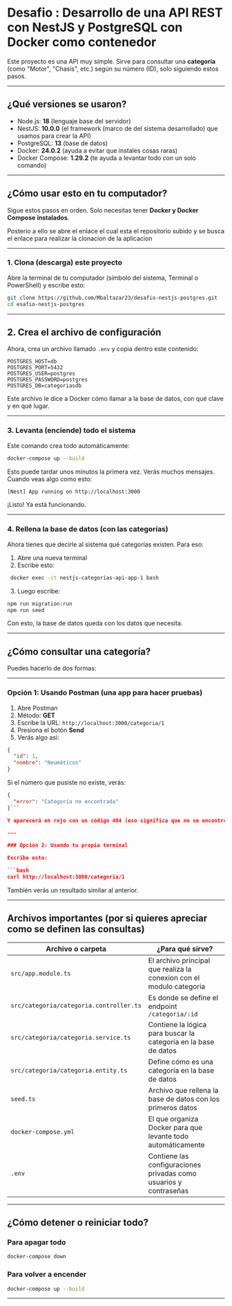 #  Desafio : Desarrollo de una API REST con NestJS y PostgreSQL con Docker como contenedor

Este proyecto es una API muy simple. Sirve para consultar una **categoría** (como "Motor", "Chasis", etc.) según su número (ID), solo siguiendo estos pasos.

---

##  ¿Qué versiones se usaron?

- Node.js: **18** (lenguaje base del servidor)
- NestJS: **10.0.0** (el framework (marco de del sistema desarrollado) que usamos para crear la API)
- PostgreSQL: **13** (base de datos)
- Docker: **24.0.2** (ayuda a evitar que instales cosas raras)
- Docker Compose: **1.29.2** (te ayuda a levantar todo con un solo comando)

---

##  ¿Cómo usar esto en tu computador?

Sigue estos pasos en orden. Solo necesitas tener **Docker y Docker Compose instalados**.

Posterio a ello se abre el enlace el cual esta el repositorio subido y se busca el enlace para realizar la clonacion de la aplicacion 

---

### 1. Clona (descarga) este proyecto

Abre la terminal de tu computador (símbolo del sistema, Terminal o PowerShell) y escribe esto:

```bash
git clone https://github.com/Mbaltazar23/desafio-nestjs-postgres.git
cd esafio-nestjs-postgres 
```

---

## 2. Crea el archivo de configuración

Ahora, crea un archivo llamado `.env` y copia dentro este contenido:

```
POSTGRES_HOST=db
POSTGRES_PORT=5432
POSTGRES_USER=postgres
POSTGRES_PASSWORD=postgres
POSTGRES_DB=categoriasdb
```

Este archivo le dice a Docker cómo llamar a la base de datos, con qué clave y en qué lugar.

---

### 3. Levanta (enciende) todo el sistema

Este comando crea todo automáticamente:

```bash
docker-compose up --build 
```

Esto puede tardar unos minutos la primera vez. Verás muchos mensajes. Cuando veas algo como esto:

```bash
[Nest] App running on http://localhost:3000 

```

¡Listo! Ya está funcionando.

---

### 4. Rellena la base de datos (con las categorías)

Ahora tienes que decirle al sistema qué categorías existen. Para eso:

1. Abre una nueva terminal
2. Escribe esto:

```bash
 docker exec -it nestjs-categorias-api-app-1 bash
 ```

3. Luego escribe:

```bash
npm run migration:run
npm run seed 
```

Con esto, la base de datos queda con los datos que necesita.

---

##  ¿Cómo consultar una categoría?

Puedes hacerlo de dos formas:

---

### Opción 1: Usando Postman (una app para hacer pruebas)

1. Abre Postman
2. Método: **GET**
3. Escribe la URL: `http://localhost:3000/categoria/1`
4. Presiona el botón **Send**
5. Verás algo así:

```json
{
  "id": 1,
  "nombre": "Neumáticos"
}
```

Si el número que pusiste no existe, verás:

```json
{
  "error": "Categoría no encontrada"
}```

Y aparecerá en rojo con un código 404 (eso significa que no se encontró).

---

### Opción 2: Usando tu propia terminal

Escribe esto:

```bash 
curl http://localhost:3000/categoria/1
```

También verás un resultado similar al anterior.

---

##  Archivos importantes (por si quieres apreciar como se definen las consultas)

| Archivo o carpeta                       | ¿Para qué sirve?                                                     |
| --------------------------------------- | ---------------------------------------------------------------------|
| `src/app.module.ts`                     | El archivo principal que realiza la conexion con el modulo categoria |                            
| `src/categoria/categoria.controller.ts` | Es donde se define el endpoint `/categoria/:id`                      |
| `src/categoria/categoria.service.ts`    | Contiene la lógica para buscar la categoría en la base de datos      |
| `src/categoria/categoria.entity.ts`     | Define cómo es una categoría en la base de datos                     |
| `seed.ts`                               | Archivo que rellena la base de datos con los primeros datos          |
| `docker-compose.yml`                    | El que organiza Docker para que levante todo automáticamente         |
| `.env`                                  | Contiene las configuraciones privadas como usuarios y contraseñas    |

---

##  ¿Cómo detener o reiniciar todo?

### Para apagar todo

```bash
docker-compose down 
```

### Para volver a encender

```bash
docker-compose up --build 
```


---

